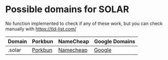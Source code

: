 # Possible domains for SOLAR

No function implemented to check if any of these work, but you can check manually with https://tld-list.com/

| Domain | Porkbun | NameCheap | Google Domains |
|---|---|---|---|
| .solar | [Porkbun](https://porkbun.com/checkout/search?prb=e814663da1&tlds=&idnLanguage=&search=search&q=.solar) | [Namecheap](https://www.namecheap.com/domains/registration/results/?domain=.solar) | [Google](https://domains.google.com/registrar/search?searchTerm=.solar) |
